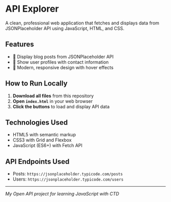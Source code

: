 # API Explorer

A clean, professional web application that fetches and displays data from JSONPlaceholder API using JavaScript, HTML, and CSS.

## Features
- 📝 Display blog posts from JSONPlaceholder API
- 👥 Show user profiles with contact information  
- 🎨 Modern, responsive design with hover effects

## How to Run Locally

1. **Download all files** from this repository
2. **Open `index.html`** in your web browser
3. **Click the buttons** to load and display API data

## Technologies Used
- HTML5 with semantic markup
- CSS3 with Grid and Flexbox
- JavaScript (ES6+) with Fetch API

## API Endpoints Used
- Posts: `https://jsonplaceholder.typicode.com/posts`
- Users: `https://jsonplaceholder.typicode.com/users`

---

*My Open API project for learning JavaScript with CTD*